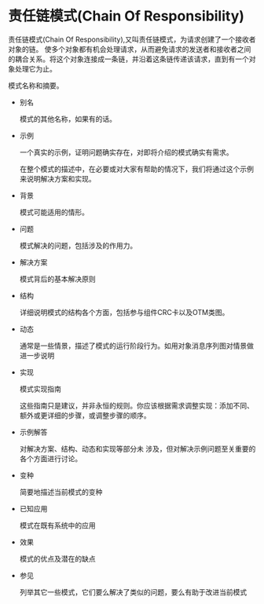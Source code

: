 # 责任链模式(Chain Of Responsibility)
责任链模式(Chain Of Responsibility),又叫责任链模式，为请求创建了一个接收者对象的链。
使多个对象都有机会处理请求，从而避免请求的发送者和接收者之间的耦合关系。将这个对象连接成一条链，并沿着这条链传递该请求，直到有一个对象处理它为止。

  模式名称和摘要。

- 别名

  模式的其他名称，如果有的话。

- 示例

  一个真实的示例，证明问题确实存在，对即将介绍的模式确实有需求。

  在整个模式的描述中，在必要或对大家有帮助的情况下，我们将通过这个示例来说明解决方案和实现。

- 背景

  模式可能适用的情形。

- 问题

  模式解决的问题，包括涉及的作用力。

- 解决方案

  模式背后的基本解决原则

- 结构

  详细说明模式的结构各个方面，包括参与组件CRC卡以及OTM类图。

- 动态

  通常是一些情景，描述了模式的运行阶段行为。如用对象消息序列图对情景做进一步说明

- 实现

  模式实现指南

  这些指南只是建议，并非永恒的规则。你应该根据需求调整实现：添加不同、额外或更详细的步骤，或调整步骤的顺序。

- 示例解答

  对解决方案、结构、动态和实现等部分未 涉及，但对解决示例问题至关重要的各个方面进行讨论。

- 变种

  简要地描述当前模式的变种

- 已知应用

  模式在既有系统中的应用

- 效果

  模式的优点及潜在的缺点

- 参见

  列举其它一些模式，它们要么解决了类似的问题，要么有助于改进当前模式
